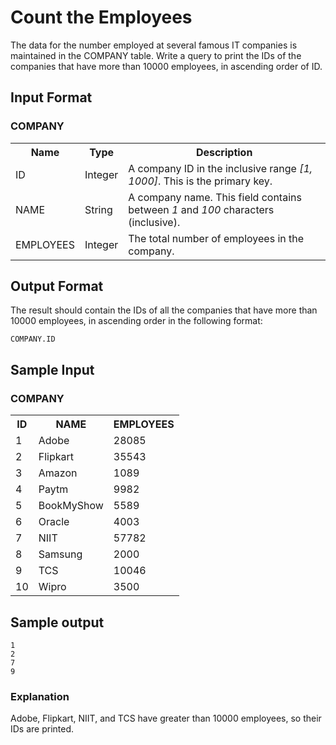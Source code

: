 # Count the Employees

The data for the number employed at several famous IT companies is maintained in the COMPANY table. Write a query to print the IDs of the companies that have more than 10000 employees, in ascending order of ID.

 
## Input Format

### COMPANY

<table>
	<tbody>
		<tr>
			<th>Name</th>
			<th>Type</th>
			<th>Description</th>
		</tr>
		<tr>
			<td>ID</td>
			<td>Integer</td>
			<td>A company ID in the inclusive range <em>[1, 1000]</em>. This is the primary key.</td>
		</tr>
		<tr>
			<td>NAME</td>
			<td>String</td>
			<td>A company name. This field contains between <em>1</em> and <em>100</em> characters (inclusive).</td>
		</tr>
		<tr>
			<td>EMPLOYEES</td>
			<td>Integer</td>
			<td>The total number of employees in the company.</td>
		</tr>
	</tbody>
</table>

## Output Format

The result should contain the IDs of all the companies that have more than 10000 employees, in ascending order in the following format:

    COMPANY.ID

## Sample Input

### COMPANY

<table>
	<tbody>
		<tr>
			<th>ID</th>
			<th>NAME</th>
			<th>EMPLOYEES</th>
		</tr>
		<tr>
			<td>1</td>
			<td>Adobe</td>
			<td>28085</td>
		</tr>
		<tr>
			<td>2</td>
			<td>Flipkart</td>
			<td>35543</td>
		</tr>
		<tr>
			<td>3</td>
			<td>Amazon</td>
			<td>1089</td>
		</tr>
		<tr>
			<td>4</td>
			<td>Paytm</td>
			<td>9982</td>
		</tr>
		<tr>
			<td>5</td>
			<td>BookMyShow</td>
			<td>5589</td>
		</tr>
		<tr>
			<td>6</td>
			<td>Oracle</td>
			<td>4003</td>
		</tr>
		<tr>
			<td>7</td>
			<td>NIIT</td>
			<td>57782</td>
		</tr>
		<tr>
			<td>8</td>
			<td>Samsung</td>
			<td>2000</td>
		</tr>
		<tr>
			<td>9</td>
			<td>TCS</td>
			<td>10046</td>
		</tr>
		<tr>
			<td>10</td>
			<td>Wipro</td>
			<td>3500</td>
		</tr>
	</tbody>
</table>

## Sample output
    1
    2
    7
    9

### Explanation

Adobe, Flipkart, NIIT, and TCS have greater than 10000 employees, so their IDs are printed.